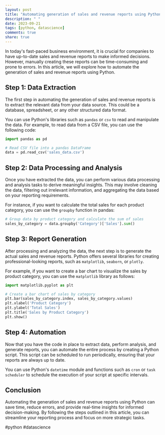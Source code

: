 ```yaml
---
layout: post
title: "Automating generation of sales and revenue reports using Python"
description: " "
date: 2023-09-21
tags: [python, datascience]
comments: true
share: true
---
```


In today's fast-paced business environment, it is crucial for companies to have up-to-date sales and revenue reports to make informed decisions. However, manually creating these reports can be time-consuming and prone to errors. In this article, we will explore how to automate the generation of sales and revenue reports using Python.

## Step 1: Data Extraction

The first step in automating the generation of sales and revenue reports is to extract the relevant data from your data source. This could be a database, spreadsheet, or any other structured data format. 

You can use Python's libraries such as `pandas` or `csv` to read and manipulate the data. For example, to read data from a CSV file, you can use the following code:

```python
import pandas as pd

# Read CSV file into a pandas DataFrame
data = pd.read_csv('sales_data.csv')
```

## Step 2: Data Processing and Analysis

Once you have extracted the data, you can perform various data processing and analysis tasks to derive meaningful insights. This may involve cleaning the data, filtering out irrelevant information, and aggregating the data based on your reporting requirements.

For instance, if you want to calculate the total sales for each product category, you can use the `groupby` function in pandas:

```python
# Group data by product category and calculate the sum of sales
sales_by_category = data.groupby('Category')['Sales'].sum()
```

## Step 3: Report Generation

After processing and analyzing the data, the next step is to generate the actual sales and revenue reports. Python offers several libraries for creating professional-looking reports, such as `matplotlib`, `seaborn`, or `plotly`. 

For example, if you want to create a bar chart to visualize the sales by product category, you can use the `matplotlib` library as follows:

```python
import matplotlib.pyplot as plt

# Create a bar chart of sales by category
plt.bar(sales_by_category.index, sales_by_category.values)
plt.xlabel('Product Category')
plt.ylabel('Total Sales')
plt.title('Sales by Product Category')
plt.show()
```

## Step 4: Automation

Now that you have the code in place to extract data, perform analysis, and generate reports, you can automate the entire process by creating a Python script. This script can be scheduled to run periodically, ensuring that your reports are always up to date.

You can use Python's `datetime` module and functions such as `cron` or `task scheduler` to schedule the execution of your script at specific intervals.

## Conclusion

Automating the generation of sales and revenue reports using Python can save time, reduce errors, and provide real-time insights for informed decision-making. By following the steps outlined in this article, you can streamline your reporting process and focus on more strategic tasks.

#python #datascience